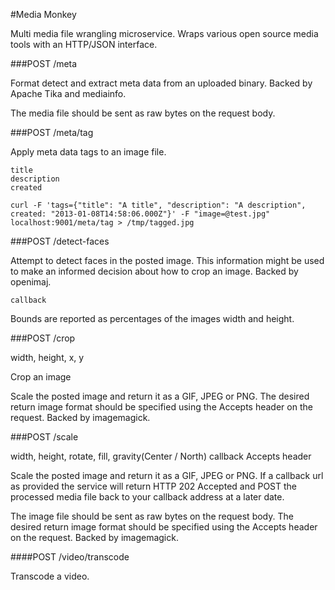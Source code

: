 #Media Monkey

Multi media file wrangling microservice.
Wraps various open source media tools with an HTTP/JSON interface.

###POST /meta

Format detect and extract meta data from an uploaded binary.
Backed by Apache Tika and mediainfo.

The media file should be sent as raw bytes on the request body.



###POST /meta/tag

Apply meta data tags to an image file.

```
title
description
created
```

```
curl -F 'tags={"title": "A title", "description": "A description", created: "2013-01-08T14:58:06.000Z"}' -F "image=@test.jpg" localhost:9001/meta/tag > /tmp/tagged.jpg
```

###POST /detect-faces

Attempt to detect faces in the posted image.
This information might be used to make an informed decision about how to crop an image.
Backed by openimaj.

```
callback
```

Bounds are reported as percentages of the images width and height.

###POST /crop

width, height, x, y

Crop an image

Scale the posted image and return it as a GIF, JPEG or PNG.
The desired return image format should be specified using the Accepts header on the request.
Backed by imagemagick.

###POST /scale

width, height, rotate, fill, gravity(Center / North)
callback
Accepts header

Scale the posted image and return it as a GIF, JPEG or PNG.
If a callback url as provided the service will return HTTP 202 Accepted and POST the processed media file back to your callback address at a later date.

The image file should be sent as raw bytes on the request body.
The desired return image format should be specified using the Accepts header on the request.
Backed by imagemagick.

####POST /video/transcode

Transcode a video.


